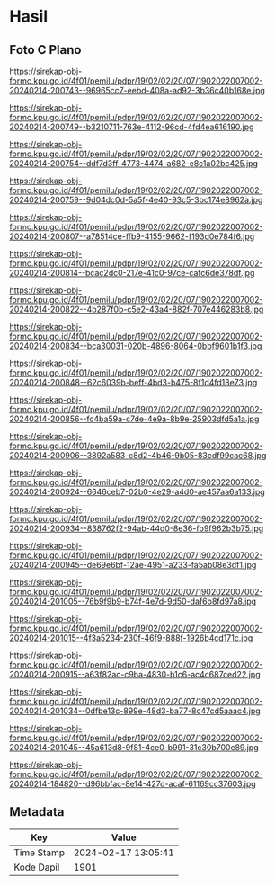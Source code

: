 # Hasil

## Foto C Plano

https://sirekap-obj-formc.kpu.go.id/4f01/pemilu/pdpr/19/02/02/20/07/1902022007002-20240214-200743--96965cc7-eebd-408a-ad92-3b36c40b168e.jpg

https://sirekap-obj-formc.kpu.go.id/4f01/pemilu/pdpr/19/02/02/20/07/1902022007002-20240214-200749--b3210711-763e-4112-96cd-4fd4ea616190.jpg

https://sirekap-obj-formc.kpu.go.id/4f01/pemilu/pdpr/19/02/02/20/07/1902022007002-20240214-200754--ddf7d3ff-4773-4474-a682-e8c1a02bc425.jpg

https://sirekap-obj-formc.kpu.go.id/4f01/pemilu/pdpr/19/02/02/20/07/1902022007002-20240214-200759--9d04dc0d-5a5f-4e40-93c5-3bc174e8962a.jpg

https://sirekap-obj-formc.kpu.go.id/4f01/pemilu/pdpr/19/02/02/20/07/1902022007002-20240214-200807--a78514ce-ffb9-4155-9662-f193d0e784f6.jpg

https://sirekap-obj-formc.kpu.go.id/4f01/pemilu/pdpr/19/02/02/20/07/1902022007002-20240214-200814--bcac2dc0-217e-41c0-97ce-cafc6de378df.jpg

https://sirekap-obj-formc.kpu.go.id/4f01/pemilu/pdpr/19/02/02/20/07/1902022007002-20240214-200822--4b287f0b-c5e2-43a4-882f-707e446283b8.jpg

https://sirekap-obj-formc.kpu.go.id/4f01/pemilu/pdpr/19/02/02/20/07/1902022007002-20240214-200834--bca30031-020b-4896-8064-0bbf9601b1f3.jpg

https://sirekap-obj-formc.kpu.go.id/4f01/pemilu/pdpr/19/02/02/20/07/1902022007002-20240214-200848--62c6039b-beff-4bd3-b475-8f1d4fd18e73.jpg

https://sirekap-obj-formc.kpu.go.id/4f01/pemilu/pdpr/19/02/02/20/07/1902022007002-20240214-200856--fc4ba59a-c7de-4e9a-8b9e-25903dfd5a1a.jpg

https://sirekap-obj-formc.kpu.go.id/4f01/pemilu/pdpr/19/02/02/20/07/1902022007002-20240214-200906--3892a583-c8d2-4b46-9b05-83cdf99cac68.jpg

https://sirekap-obj-formc.kpu.go.id/4f01/pemilu/pdpr/19/02/02/20/07/1902022007002-20240214-200924--6646ceb7-02b0-4e29-a4d0-ae457aa6a133.jpg

https://sirekap-obj-formc.kpu.go.id/4f01/pemilu/pdpr/19/02/02/20/07/1902022007002-20240214-200934--838762f2-94ab-44d0-8e36-fb9f962b3b75.jpg

https://sirekap-obj-formc.kpu.go.id/4f01/pemilu/pdpr/19/02/02/20/07/1902022007002-20240214-200945--de69e6bf-12ae-4951-a233-fa5ab08e3df1.jpg

https://sirekap-obj-formc.kpu.go.id/4f01/pemilu/pdpr/19/02/02/20/07/1902022007002-20240214-201005--76b9f9b9-b74f-4e7d-9d50-daf6b8fd97a8.jpg

https://sirekap-obj-formc.kpu.go.id/4f01/pemilu/pdpr/19/02/02/20/07/1902022007002-20240214-201015--4f3a5234-230f-46f9-888f-1926b4cd171c.jpg

https://sirekap-obj-formc.kpu.go.id/4f01/pemilu/pdpr/19/02/02/20/07/1902022007002-20240214-200915--a63f82ac-c9ba-4830-b1c6-ac4c687ced22.jpg

https://sirekap-obj-formc.kpu.go.id/4f01/pemilu/pdpr/19/02/02/20/07/1902022007002-20240214-201034--0dfbe13c-899e-48d3-ba77-8c47cd5aaac4.jpg

https://sirekap-obj-formc.kpu.go.id/4f01/pemilu/pdpr/19/02/02/20/07/1902022007002-20240214-201045--45a613d8-9f81-4ce0-b991-31c30b700c89.jpg

https://sirekap-obj-formc.kpu.go.id/4f01/pemilu/pdpr/19/02/02/20/07/1902022007002-20240214-184820--d96bbfac-8e14-427d-acaf-61169cc37603.jpg


## Metadata

| Key        | Value               |
| ---------- | ------------------- |
| Time Stamp | 2024-02-17 13:05:41 |
| Kode Dapil | 1901                |




